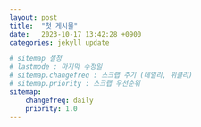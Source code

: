 ```yaml
---
layout: post
title:  "첫 게시물"
date:   2023-10-17 13:42:28 +0900
categories: jekyll update

# sitemap 설정
# lastmode : 마지막 수정일
# sitemap.changefreq : 스크랩 주기 (데일리, 위클리)
# sitemap.priority : 스크랩 우선순위
sitemap:
    changefreq: daily
    priority: 1.0          
---
```

